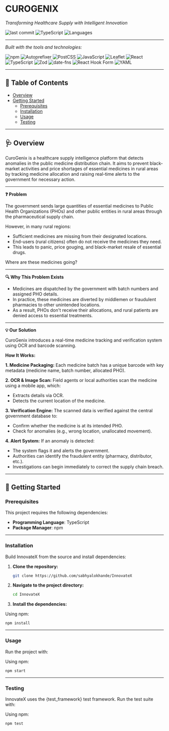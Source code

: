 # CUROGENIX

_Transforming Healthcare Supply with Intelligent Innovation_

![last commit](https://img.shields.io/badge/last%20commit-yesterday-brightgreen)
![TypeScript](https://img.shields.io/badge/typescript-97.5%25-blue)
![Languages](https://img.shields.io/badge/languages-3-blue)

---

_Built with the tools and technologies:_

![npm](https://img.shields.io/badge/npm-red)
![Autoprefixer](https://img.shields.io/badge/Autoprefixer-red)
![PostCSS](https://img.shields.io/badge/PostCSS-orange)
![JavaScript](https://img.shields.io/badge/JavaScript-yellow)
![Leaflet](https://img.shields.io/badge/Leaflet-green)
![React](https://img.shields.io/badge/React-blue)
![TypeScript](https://img.shields.io/badge/TypeScript-blue)
![Zod](https://img.shields.io/badge/Zod-blue)
![date-fns](https://img.shields.io/badge/datefns-pink)
![React Hook Form](https://img.shields.io/badge/React%20Hook%20Form-pink)
![YAML](https://img.shields.io/badge/YAML-red)

---

## 📑 Table of Contents

- [Overview](#-overview)
- [Getting Started](#-getting-started)
  - [Prerequisites](#prerequisites)
  - [Installation](#installation)
  - [Usage](#usage)
  - [Testing](#testing)

---

## 🩺 Overview
CuroGenix is a healthcare supply intelligence platform that detects anomalies in the public medicine distribution chain. It aims to prevent black-market activities and price shortages of essential medicines in rural areas by tracking medicine allocation and raising real-time alerts to the government for necessary action.

---

**❓ Problem**

The government sends large quantities of essential medicines to Public Health Organizations (PHOs) and other public entities in rural areas through the pharmaceutical supply chain.

However, in many rural regions:
 - Sufficient medicines are missing from their designated locations.
 - End-users (rural citizens) often do not receive the medicines they need.
 - This leads to panic, price gouging, and black-market resale of essential drugs.

Where are these medicines going?

---

**🔍 Why This Problem Exists**

- Medicines are dispatched by the government with batch numbers and assigned PHO details.
- In practice, these medicines are diverted by middlemen or fraudulent pharmacies to other unintended locations.
- As a result, PHOs don't receive their allocations, and rural patients are denied access to essential treatments.

---

**💡 Our Solution**

CuroGenix introduces a real-time medicine tracking and verification system using OCR and barcode scanning.

**How It Works:**

**1. Medicine Packaging:**
Each medicine batch has a unique barcode with key metadata (medicine name, batch number, allocated PHO).

**2. OCR & Image Scan:**
Field agents or local authorities scan the medicine using a mobile app, which:
 - Extracts details via OCR.
 - Detects the current location of the medicine.

**3. Verification Engine:**
The scanned data is verified against the central government database to:
 - Confirm whether the medicine is at its intended PHO.
 - Check for anomalies (e.g., wrong location, unallocated movement).

**4. Alert System:**
If an anomaly is detected:
 - The system flags it and alerts the government.
 - Authorities can identify the fraudulent entity (pharmacy, distributor, etc.).
 - Investigations can begin immediately to correct the supply chain breach.

---

## 🚀 Getting Started

### Prerequisites

This project requires the following dependencies:

- **Programming Language**: TypeScript  
- **Package Manager**: npm

---

### Installation

Build InnovateX from the source and install dependencies:

1. **Clone the repository:**

   ```bash
   git clone https://github.com/sabhyalokhande/InnovateX
   
2. **Navigate to the project directory:**

    ```bash
    cd InnovateX
    
3. **Install the dependencies:**

Using npm:

    npm install

---

### Usage

Run the project with:

Using npm:

    npm start

---

### Testing

InnovateX uses the {test_framework} test framework. Run the test suite with:

Using npm:

    npm test
